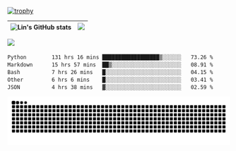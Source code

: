 [![trophy](https://github-profile-trophy.vercel.app/?username=ocss884&column=7)](https://github.com/ocss884)

| ![Lin's GitHub stats](https://github-readme-stats.vercel.app/api?username=ocss884&show_icons=true&hide_border=True&count_private=true) | ![](https://github-readme-streak-stats.herokuapp.com?user=ocss884&hide_border=true&date_format=M%20j%5B%2C%20Y%5D&ring=7EDDCF&fire=7EDDCF") |
| ------------------------------------------------------------ | ------------------------------------------------------------ |

![](https://komarev.com/ghpvc/?username=ocss884&color=brightgreen)

<!--START_SECTION:waka-->

```txt
Python        131 hrs 16 mins ██████████████████▒░░░░░░   73.26 %
Markdown      15 hrs 57 mins  ██▒░░░░░░░░░░░░░░░░░░░░░░   08.91 %
Bash          7 hrs 26 mins   █░░░░░░░░░░░░░░░░░░░░░░░░   04.15 %
Other         6 hrs 6 mins    █░░░░░░░░░░░░░░░░░░░░░░░░   03.41 %
JSON          4 hrs 38 mins   ▓░░░░░░░░░░░░░░░░░░░░░░░░   02.59 %
```

<!--END_SECTION:waka-->

<p align="center">
   <img src="https://github.com/ocss884/ocss884/blob/output/github-snake.svg" alt="snake">
</p>
